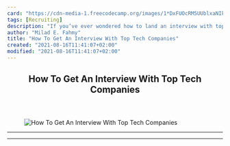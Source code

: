 ```yaml
---
card: "https://cdn-media-1.freecodecamp.org/images/1*DxFUOcRM5UUblxaNIkoYLQ.png"
tags: [Recruiting]
description: "If you’ve ever wondered how to land an interview with top tec"
author: "Milad E. Fahmy"
title: "How To Get An Interview With Top Tech Companies"
created: "2021-08-16T11:41:07+02:00"
modified: "2021-08-16T11:41:07+02:00"
---
```

<div class="site-wrapper">
<main id="site-main" class="site-main outer">
<div class="inner">
<article class="post-full post tag-recruiting tag-jobs tag-careers tag-technology tag-web-development ">
<header class="post-full-header">
<h1 class="post-full-title">How To Get An Interview With Top Tech Companies</h1>
</header>
<figure class="post-full-image">
<picture>
<source media="(max-width: 700px)" sizes="1px" srcset="data:image/gif;base64,R0lGODlhAQABAIAAAAAAAP///yH5BAEAAAAALAAAAAABAAEAAAIBRAA7 1w">
<source media="(min-width: 701px)" sizes="(max-width: 800px) 400px,
(max-width: 1170px) 700px,
1400px" srcset="https://cdn-media-1.freecodecamp.org/images/1*DxFUOcRM5UUblxaNIkoYLQ.png 300w,
https://cdn-media-1.freecodecamp.org/images/1*DxFUOcRM5UUblxaNIkoYLQ.png 600w,
https://cdn-media-1.freecodecamp.org/images/1*DxFUOcRM5UUblxaNIkoYLQ.png 1000w,
https://cdn-media-1.freecodecamp.org/images/1*DxFUOcRM5UUblxaNIkoYLQ.png 2000w">
<img onerror="this.style.display='none'" src="https://cdn-media-1.freecodecamp.org/images/1*DxFUOcRM5UUblxaNIkoYLQ.png" alt="How To Get An Interview With Top Tech Companies">
</picture>
</figure>
<section class="post-full-content">
<div class="post-content">
</div>
<hr>
<hr>
</section>
</article>
</div>
</main>
</div>
<!-- Google Tag Manager (noscript) -->
<!-- End Google Tag Manager (noscript) -->

